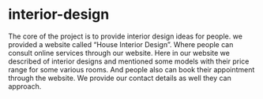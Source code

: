 # interior-design
The core of the project is to provide interior design ideas for people. we provided a
website called “House Interior Design”. Where people can consult online services
through our website. Here in our website we described of interior designs and
mentioned some models with their price range for some various rooms. And people
also can book their appointment through the website. We provide our contact
details as well they can approach.
